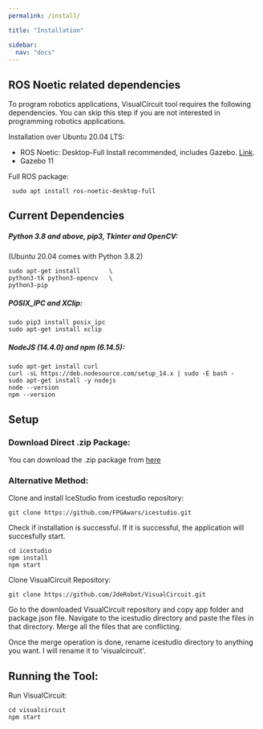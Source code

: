 ```yaml
---
permalink: /install/

title: "Installation"

sidebar:
  nav: "docs"
---
```



## ROS Noetic related dependencies


To program robotics applications, VisualCircuit tool requires the following dependencies. You can skip this step if you are not interested in programming robotics applications. 

Installation over Ubuntu 20.04 LTS:

- ROS Noetic: Desktop-Full Install recommended, includes Gazebo. [Link](http://wiki.ros.org/noetic/Installation/Ubuntu).
- Gazebo 11

Full ROS package:

```
 sudo apt install ros-noetic-desktop-full
```

## Current Dependencies

##### Python 3.8 and above, pip3, Tkinter and OpenCV:
(Ubuntu 20.04 comes with Python 3.8.2)

```
sudo apt-get install        \
python3-tk python3-opencv   \
python3-pip
```


##### POSIX_IPC and XClip:

```
sudo pip3 install posix_ipc
sudo apt-get install xclip
```


##### NodeJS (14.4.0) and npm (6.14.5):

```
sudo apt-get install curl                                       
curl -sL https://deb.nodesource.com/setup_14.x | sudo -E bash -
sudo apt-get install -y nodejs
node --version
npm --version
```


## Setup


### Download Direct .zip Package:

You can download the .zip package from [here](insertlink)


### Alternative Method:

Clone and install IceStudio from icestudio repository:

```
git clone https://github.com/FPGAwars/icestudio.git
```

Check if installation is successful. If it is successful, the application will succesfully start.

```
cd icestudio
npm install
npm start
```

Clone VisualCircuit Repository:

```
git clone https://github.com/JdeRobot/VisualCircuit.git
```

Go to the downloaded VisualCircuit repository and copy app folder and package.json file. Navigate to the icestudio directory and paste the files in that directory. Merge all the files that are conflicting.

Once the merge operation is done, rename icestudio directory to anything you want. I will rename it to 'visualcircuit'.


## Running the Tool:

Run VisualCircuit:

```
cd visualcircuit
npm start
```





